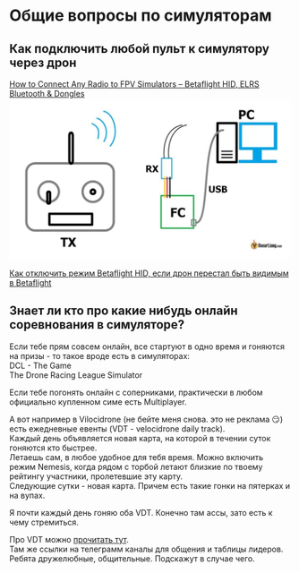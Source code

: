 # Общие вопросы по симуляторам

## Как подключить любой пульт к симулятору через дрон
[How to Connect Any Radio to FPV Simulators – Betaflight HID, ELRS Bluetooth & Dongles](https://oscarliang.com/betaflight-fc-fpv-simulator/)  
![](betaflight-fc-rx-joystick-usb-connection-simulator-1024x583.jpg)

[Как отключить режим Betaflight HID, если дрон перестал быть видимым в Betaflight](https://www.youtube.com/watch?v=Xr_wb-qtntU)

## Знает ли кто про какие нибудь онлайн соревнования в симуляторе?
Если тебе прям совсем онлайн, все стартуют в одно время и гоняются на призы - то такое вроде есть в симуляторах:  
DCL - The Game  
The Drone Racing League Simulator  

Если тебе погонять онлайн с соперниками, практически в любом официально купленном симе есть Multiplayer.  

А вот например в Vilocidrone (не бейте меня снова. это не реклама 😏) есть ежедневные евенты (VDT - velocidrone daily track).  
Каждый день объявляется новая карта, на которой в течении суток гоняются кто быстрее.  
Летаешь сам, в любое удобное для тебя время. Можно включить режим Nemesis, когда рядом с торбой летают близкие по твоему рейтингу участники, пролетевшие эту карту.  
Следующие сутки - новая карта. Причем есть такие гонки на пятерках и на вупах.  

Я почти каждый день гоняю оба VDT. 
Конечно там ассы, зато есть к чему стремиться.

Про VDT можно [прочитать тут](https://vdt.tg/?help).  
Там же ссылки на телеграмм каналы для общения и таблицы лидеров.  
Ребята дружелюбные, общительные. Подскажут в случае чего.

